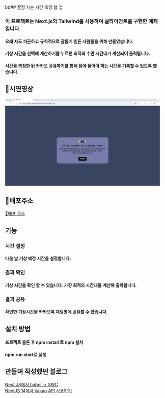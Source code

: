 bb## 꿀잠 자는 시간 측정 웹 앱

### 이 프로젝트는 Next.js와 Tailwind를 사용하여 클라이언트를 구현한 예제입니다.

#### 오래 자도 피곤하고 규칙적으로 잠들기 힘든 사람들을 위해 만들었습니다.

#### 기상 시간을 선택해 계산하기를 누르면 최적의 수면 시간대가 계산되어 출력됩니다.

#### 시간을 측정한 뒤 카카오 공유하기를 통해 잠에 들어야 하는 시간을 기록할 수 있도록 했습니다.

## 🎥시연영상

![시연 영상](/public/GGulJam.gif)

## 🔗배포주소

[🔗배포 주소](https://port-0-gguljam-32updzt2alpiht7oy.sel5.cloudtype.app/)

## 기능

### 시간 설정

#### 다음 날 기상 예정 시간을 설정합니다.

### 결과 확인

#### 기상 시간을 확인 할 수 있습니다. 가장 최적의 시간대를 계산해 출력합니다.

### 결과 공유

#### 확인한 기상시간을 카카오톡 채팅방에 공유할 수 있습니다.

## 설치 방법

#### 프로젝트 클론 후 npm install 로 npm 설치

#### npm run start로 실행

## 만들며 작성했던 블로그

[Next JS에서 babel -> SWC](https://velog.io/@ckdgus5189/Next-JS%EC%97%90%EC%84%9C-babel-SWC)</br>
[NextJS 14에서 kakao API 사용하기](https://velog.io/@ckdgus5189/NextJS-14%EC%97%90%EC%84%9C-kakao-API-%EC%82%AC%EC%9A%A9%ED%95%98%EA%B8%B0)
